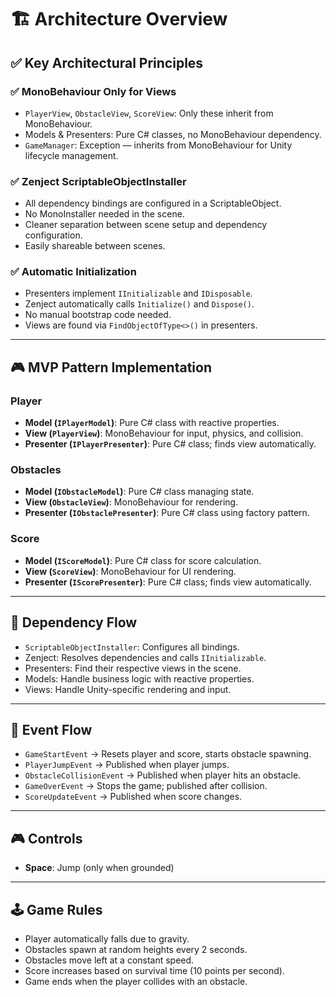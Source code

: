 # 🏗️ Architecture Overview

## ✅ Key Architectural Principles

### ✅ MonoBehaviour Only for Views

- `PlayerView`, `ObstacleView`, `ScoreView`: Only these inherit from MonoBehaviour.
- Models & Presenters: Pure C# classes, no MonoBehaviour dependency.
- `GameManager`: Exception — inherits from MonoBehaviour for Unity lifecycle management.

### ✅ Zenject ScriptableObjectInstaller

- All dependency bindings are configured in a ScriptableObject.
- No MonoInstaller needed in the scene.
- Cleaner separation between scene setup and dependency configuration.
- Easily shareable between scenes.

### ✅ Automatic Initialization

- Presenters implement `IInitializable` and `IDisposable`.
- Zenject automatically calls `Initialize()` and `Dispose()`.
- No manual bootstrap code needed.
- Views are found via `FindObjectOfType<>()` in presenters.

---

## 🎮 MVP Pattern Implementation

### Player

- **Model (`IPlayerModel`)**: Pure C# class with reactive properties.
- **View (`PlayerView`)**: MonoBehaviour for input, physics, and collision.
- **Presenter (`IPlayerPresenter`)**: Pure C# class; finds view automatically.

### Obstacles

- **Model (`IObstacleModel`)**: Pure C# class managing state.
- **View (`ObstacleView`)**: MonoBehaviour for rendering.
- **Presenter (`IObstaclePresenter`)**: Pure C# class using factory pattern.

### Score

- **Model (`IScoreModel`)**: Pure C# class for score calculation.
- **View (`ScoreView`)**: MonoBehaviour for UI rendering.
- **Presenter (`IScorePresenter`)**: Pure C# class; finds view automatically.

---

## 🔁 Dependency Flow

- `ScriptableObjectInstaller`: Configures all bindings.
- Zenject: Resolves dependencies and calls `IInitializable`.
- Presenters: Find their respective views in the scene.
- Models: Handle business logic with reactive properties.
- Views: Handle Unity-specific rendering and input.

---

## 📡 Event Flow

- `GameStartEvent` → Resets player and score, starts obstacle spawning.
- `PlayerJumpEvent` → Published when player jumps.
- `ObstacleCollisionEvent` → Published when player hits an obstacle.
- `GameOverEvent` → Stops the game; published after collision.
- `ScoreUpdateEvent` → Published when score changes.

---

## 🎮 Controls

- **Space**: Jump (only when grounded)

---

## 🕹️ Game Rules

- Player automatically falls due to gravity.
- Obstacles spawn at random heights every 2 seconds.
- Obstacles move left at a constant speed.
- Score increases based on survival time (10 points per second).
- Game ends when the player collides with an obstacle.
